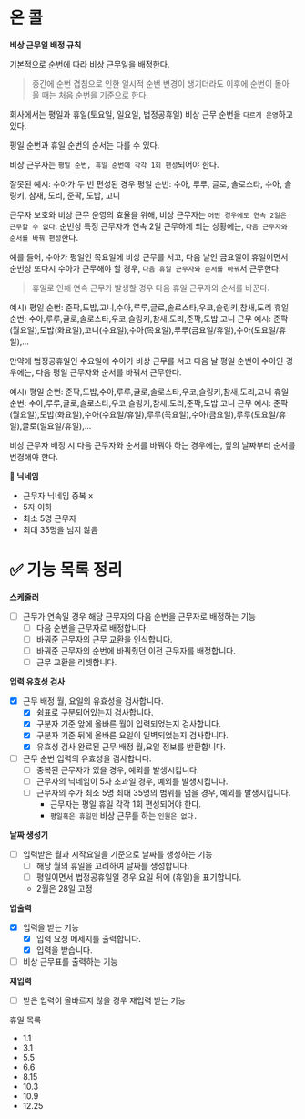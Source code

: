 # 온 콜

**비상 근무일 배정 규칙**

기본적으로 순번에 따라 비상 근무일을 배정한다.
> 중간에 순번 겹침으로 인한 일시적 순번 변경이 생기더라도 이후에 순번이 돌아올 때는 처음 순번을 기준으로 한다.

회사에서는 평일과 휴일(토요일, 일요일, 법정공휴일) 비상 근무 순번을 `다르게 운영`하고 있다.

평일 순번과 휴일 순번의 순서는 다를 수 있다.

비상 근무자는 `평일 순번, 휴일 순번에 각각 1회 편성`되어야 한다.

잘못된 예시: 수아가 두 번 편성된 경우
평일 순번: 수아, 루루, 글로, 솔로스타, 수아, 슬링키, 참새, 도리, 준팍, 도밥, 고니

근무자 보호와 비상 근무 운영의 효율을 위해, 비상 근무자는 `어떤 경우에도 연속 2일은 근무할 수 없다`.
순번상 특정 근무자가 연속 2일 근무하게 되는 상황에는, `다음 근무자와 순서를 바꿔 편성`한다.

예를 들어, 수아가 평일인 목요일에 비상 근무를 서고, 다음 날인 금요일이 휴일이면서 순번상 또다시 수아가 근무해야 할 경우,
`다음 휴일 근무자와 순서를 바꿔`서 근무한다.
> 휴일로 인해 연속 근무가 발생할 경우 다음 휴일 근무자와 순서를 바꾼다.

예시)
평일 순번: 준팍,도밥,고니,수아,루루,글로,솔로스타,우코,슬링키,참새,도리
휴일 순번: 수아,루루,글로,솔로스타,우코,슬링키,참새,도리,준팍,도밥,고니
근무 예시: 준팍(월요일),도밥(화요일),고니(수요일),수아(목요일),루루(금요일/휴일),수아(토요일/휴일),...

만약에 법정공휴일인 수요일에 수아가 비상 근무를 서고 다음 날 평일 순번이 수아인 경우에는,
다음 평일 근무자와 순서를 바꿔서 근무한다.

예시)
평일 순번: 준팍,도밥,수아,루루,글로,솔로스타,우코,슬링키,참새,도리,고니
휴일 순번: 수아,루루,글로,솔로스타,우코,슬링키,참새,도리,준팍,도밥,고니
근무 예시: 준팍(월요일),도밥(화요일),수아(수요일/휴일),루루(목요일),수아(금요일),루루(토요일/휴일),글로(일요일/휴일),...

비상 근무자 배정 시 다음 근무자와 순서를 바꿔야 하는 경우에는, 앞의 날짜부터 순서를 변경해야 한다.

**🤔 닉네임**

- 근무자 닉네임 중복 x
- 5자 이하
- 최소 5명 근무자
- 최대 35명을 넘지 않음

# ✅ 기능 목록 정리

**스케줄러**

- [ ] 근무가 연속일 경우 해당 근무자의 다음 순번을 근무자로 배정하는 기능
    - [ ] 다음 순번을 근무자로 배정합니다.
    - [ ] 바꿔준 근무자의 근무 교환을 인식합니다.
    - [ ] 바꿔준 근무자의 순번에 바꿔줬던 이전 근무자를 배정합니다.
    - [ ] 근무 교환을 리셋합니다.

**입력 유효성 검사**

- [x] 근무 배정 월, 요일의 유효성을 검사합니다.
    - [x] 쉼표로 구분되어있는지 검사합니다.
    - [x] 구분자 기준 앞에 올바른 월이 입력되었는지 검사합니다.
    - [x] 구분자 기준 뒤에 올바른 요일이 일벽되었는지 검사합니다.
    - [x] 유효성 검사 완료된 근무 배정 월,요일 정보를 반환합니다.
- [ ] 근무 순번 입력의 유효성을 검사합니다.
    - [ ] 중복된 근무자가 있을 경우, 예외를 발생시킵니다.
    - [ ] 근무자의 닉네임이 5자 초과일 경우, 예외를 발생시킵니다.
    - [ ] 근무자의 수가 최소 5명 최대 35명의 범위를 넘을 경우, 예외를 발생시킵니다.
        - 근무자는 평일 휴일 각각 1회 편성되어야 한다.
        - `평일혹은 휴일만` 비상 근무를 하는 `인원은 없다.`

**날짜 생성기**

- [ ] 입력받은 월과 시작요일을 기준으로 날짜를 생성하는 기능
    - [ ] 해당 월의 휴일을 고려하여 날짜를 생성합니다.
    - [ ] 평일이면서 법정공휴일일 경우 요일 뒤에 (휴일)을 표기합니다.
    - 2월은 28일 고정

**입출력**

- [x] 입력을 받는 기능
    - [x] 입력 요청 메세지를 출력합니다.
    - [x] 입력을 받습니다.
- [ ] 비상 근무표를 출력하는 기능

**재입력**

- [ ] 받은 입력이 올바르지 않을 경우 재입력 받는 기능

휴일 목록

- 1.1
- 3.1
- 5.5
- 6.6
- 8.15
- 10.3
- 10.9
- 12.25